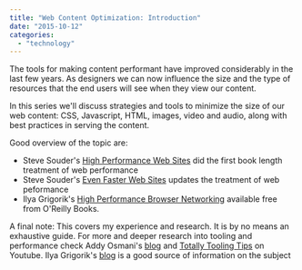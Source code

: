 ```yaml
---
title: "Web Content Optimization: Introduction"
date: "2015-10-12"
categories: 
  - "technology"
---
```


The tools for making content performant have improved considerably in the last few years. As designers we can now influence the size and the type of resources that the end users will see when they view our content.

In this series we'll discuss strategies and tools to minimize the size of our web content: CSS, Javascript, HTML, images, video and audio, along with best practices in serving the content.

Good overview of the topic are:

- Steve Souder's [High Performance Web Sites](http://shop.oreilly.com/product/9780596529307.do) did the first book length treatment of web performance
- Steve Souder's [Even Faster Web Sites](http://shop.oreilly.com/product/9780596522315.do) updates the treatment of web peformance
- Ilya Grigorik's [High Performance Browser Networking](http://chimera.labs.oreilly.com/books/1230000000545/index.html) available free from O'Reilly Books.

A final note: This covers my experience and research. It is by no means an exhaustive guide. For more and deeper research into tooling and performance check Addy Osmani's [blog](http://addyosmani.com/blog/) and [Totally Tooling Tips](https://www.youtube.com/playlist?list=PLNYkxOF6rcIB3ci6nwNyLYNU6RDOU3YyL) on Youtube. Ilya Grigorik's [blog](https://www.igvita.com/archives/) is a good source of information on the subject
